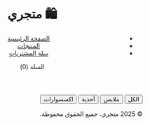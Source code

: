 <!DOCTYPE html>
<html lang="ar" dir="rtl">
<head>
  <meta charset="UTF-8" />
  <meta name="viewport" content="width=device-width, initial-scale=1.0" />
  <title>متجري الإلكتروني</title>
  <link rel="stylesheet" href="style.css" />
</head>
<body>
  <header>
    <h1>🛍️ متجري</h1>
    <nav>
      <ul>
        <li><a href="#">الصفحة الرئيسية</a></li>
        <li><a href="#">المنتجات</a></li>
        <li><a href="#">سلة المشتريات</a></li>
      </ul>
      <span id="cart-counter">السلة (0)</span>
    </nav>
  </header>

  <!-- التصنيفات -->
  <section id="categories">
    <button onclick="filterByCategory('الكل')">الكل</button>
    <button onclick="filterByCategory('ملابس')">ملابس</button>
    <button onclick="filterByCategory('أحذية')">أحذية</button>
    <button onclick="filterByCategory('اكسسوارات')">اكسسوارات</button>
  </section>

  <!-- قائمة المنتجات -->
  <main id="product-list"></main>

  <footer>
    <p>© 2025 متجري. جميع الحقوق محفوظة.</p>
  </footer>

  <script src="script.js"></script>
</body>
</html>
